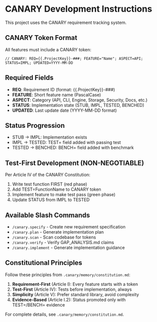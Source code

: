 <!-- CANARY: REQ=CBIN-148; FEATURE="InstructionTemplates"; ASPECT=Docs; STATUS=TESTED; TEST=TestCopilotInstructionTemplateValidity; UPDATED=2025-10-19 -->

# CANARY Development Instructions

This project uses the CANARY requirement tracking system.

## CANARY Token Format

All features must include a CANARY token:

```
// CANARY: REQ={{.ProjectKey}}-###; FEATURE="Name"; ASPECT=API; STATUS=IMPL; UPDATED=YYYY-MM-DD
```

## Required Fields

- **REQ**: Requirement ID (format: {{.ProjectKey}}-###)
- **FEATURE**: Short feature name (PascalCase)
- **ASPECT**: Category (API, CLI, Engine, Storage, Security, Docs, etc.)
- **STATUS**: Implementation state (STUB, IMPL, TESTED, BENCHED)
- **UPDATED**: Last update date (YYYY-MM-DD format)

## Status Progression

- STUB → IMPL: Implementation exists
- IMPL → TESTED: TEST= field added with passing test
- TESTED → BENCHED: BENCH= field added with benchmark

## Test-First Development (NON-NEGOTIABLE)

Per Article IV of the CANARY Constitution:

1. Write test function FIRST (red phase)
2. Add TEST=FunctionName to CANARY token
3. Implement feature to make test pass (green phase)
4. Update STATUS from IMPL to TESTED

## Available Slash Commands

- `/canary.specify` - Create new requirement specification
- `/canary.plan` - Generate implementation plan
- `/canary.scan` - Scan codebase for tokens
- `/canary.verify` - Verify GAP_ANALYSIS.md claims
- `/canary.implement` - Generate implementation guidance

## Constitutional Principles

Follow these principles from `.canary/memory/constitution.md`:

1. **Requirement-First** (Article I): Every feature starts with a token
2. **Test-First** (Article IV): Tests before implementation, always
3. **Simplicity** (Article V): Prefer standard library, avoid complexity
4. **Evidence-Based** (Article I.2): Status promoted only with TEST=/BENCH= evidence

For complete details, see `.canary/memory/constitution.md`.
